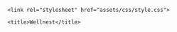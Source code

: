 <!DOCTYPE html>
<html lang="en">
<head>
    <meta charset="UTF-8">
    <meta name="viewport" content="width=device-width, initial-scale=1.0">
    <meta name="description" content="Wellnest, a source for mindfulness and meditation tips based in Galway,Ireland">
    <meta name="keywords" content="meditation, mindfulness, wellness, ireland, galway">


    <link rel="stylesheet" href="assets/css/style.css">

    <title>Wellnest</title>
</head>